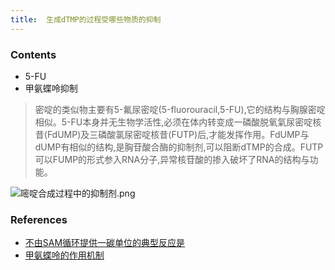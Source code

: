 ```yaml
---
title:  生成dTMP的过程受哪些物质的抑制
--- 
```


### Contents
- 5-FU
- 甲氨蝶呤抑制

>密啶的类似物主要有5-氟尿密啶(5-fluorouracil,5-FU),它的结构与胸腺密啶相似。5-FU本身并无生物学活性,必须在体内转变成一磷酸脱氧氣尿密啶核昔(FdUMP)及三磷酸氯尿密啶核昔(FUTP)后,才能发挥作用。FdUMP与dUMP有相似的结构,是胸苷酸合酶的抑制剂,可以阻断dTMP的合成。FUTP可以FUMP的形式参入RNA分子,异常核苷酸的掺入破坏了RNA的结构与功能。

![嘧啶合成过程中的抑制剂.png](/note-images/嘧啶合成过程中的抑制剂.png)
### References
- [不由SAM循环提供一碳单位的典型反应是](/不由SAM循环提供一碳单位的典型反应是)
- [甲氨蝶呤的作用机制](/甲氨蝶呤的作用机制)
